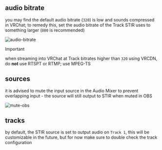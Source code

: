 ## audio bitrate
you may find the default audio bitrate (`320`) is low and sounds compressed in VRChat; to remedy this, set the audio bitrate of the Track STIR uses to something larger (`800` is recommended)

![audio-bitrate](./img/post-setup.audio-bitrate)

> [!IMPORTANT]  
> when streaming into VRChat at Track bitrates higher than `320` using VRCDN, do **not** use RTSPT or RTMP; use MPEG-TS

## sources
it is advised to mute the input source in the Audio Mixer to prevent overlapping input - the source will still output to STIR when muted in OBS

![mute-obs](./img/post-setup.mute-obs)

## tracks
by default, the STIR source is set to output audio on `Track 1`, this will be customizable in the future, but for now make sure to double check the track configuration